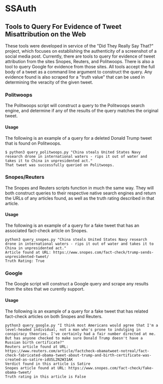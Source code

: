 # SSAuth

## Tools to Query For Evidence of Tweet Misattribution on the Web

These tools were developed in service of the "Did They Really Say That?" project, which focuses on establishing the authenticity of a screenshot of a social media post.
Currently, there are tools to query for evidence of tweet attribution from the sites Snopes, Reuters, and Politwoops. There is also a tool to query Google for evidence from those sites.
All tools accept the full body of a tweet as a command line argument to construct the query. 
Any evidence found is also scraped for a "truth value" that can be used in determining the veracity of the given tweet.

### Politwoops

The Politwoops script will construct a query to the Politwoops search engine, and determine if any of the results of the query matches the original tweet.
#### Usage
The following is an example of a query for a deleted Donald Trump tweet that is found on Politwoops.
```
$ python3 query_politwoops.py "China steals United States Navy research drone in international waters - rips it out of water and takes it to China in unpresidented act."
That tweet was successfully queried on Politwoops.
```

### Snopes/Reuters
The Snopes and Reuters scripts function in much the same way. They will both construct queries to their respective native search engines and return the URLs of any articles found, as well as the truth rating described in that article.
#### Usage
The following is an example of a query for a fake tweet that has an associated fact-check article on Snopes.
```
python3 query_snopes.py "China steals United States Navy research drone in international waters - rips it out of water and takes it to China in unpresidented act."
Article found at URL: https://www.snopes.com/fact-check/trump-sends-unpresidented-tweet/
Truth Rating: True
```

### Google
The Google script will construct a Google query and scrape any results from the sites that we curently support.
#### Usage
The following is an example of a query for a fake tweet that has related fact-check articles on both Snopes and Reuters.
```
python3 query_google.py "I think most Americans would agree that I'm a level-headed individual, not a man who's prone to indulging in conspiracy theories. I've certainly had a fair number directed at me. But has anyone checked to make sure Donald Trump doesn't have a Russian birth certificate?"
Reuters article found at URL: https://www.reuters.com/article/factcheck-obamatweet-notreal/fact-check-fabricated-obama-tweet-about-trump-and-birth-certificate-was-created-as-satire-idUSL2N2W31AK
Verdict found in this article is Satire
Snopes article found at URL: https://www.snopes.com/fact-check/fake-obama-tweet/
Truth rating in this article is False
```
